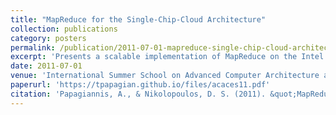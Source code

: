 ```yaml
---
title: "MapReduce for the Single-Chip-Cloud Architecture"
collection: publications
category: posters
permalink: /publication/2011-07-01-mapreduce-single-chip-cloud-architecture
excerpt: 'Presents a scalable implementation of MapReduce on the Intel SCC (Single-Chip Cloud), addressing scalability bottlenecks with customized data partitioning, combining and sorting algorithms for the SCC network-on-chip architecture.'
date: 2011-07-01
venue: 'International Summer School on Advanced Computer Architecture and Compilation for High-Performance and Embedded Systems (ACACES)'
paperurl: 'https://tpapagian.github.io/files/acaces11.pdf'
citation: 'Papagiannis, A., & Nikolopoulos, D. S. (2011). &quot;MapReduce for the Single-Chip-Cloud Architecture.&quot; In <i>ACACES Journal-Seventh International Summer School on Advanced Computer Architecture and Compilation for High-Performance and Embedded Systems</i>.'
---
```

